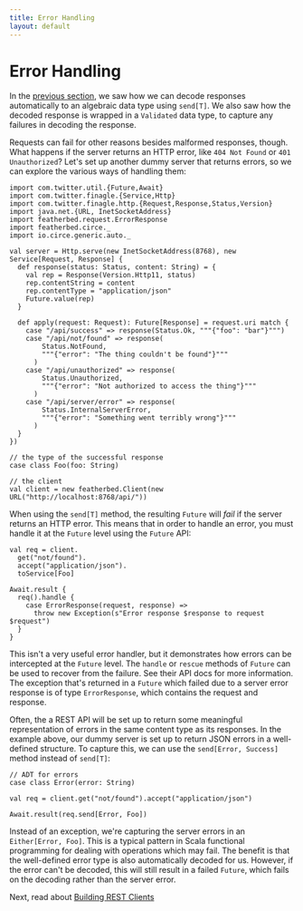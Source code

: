 ```yaml
---
title: Error Handling
layout: default
---
```


# Error Handling

In the [previous section](04-response-decoding-and-validation.html), we saw how we can decode responses automatically
to an algebraic data type using `send[T]`. We also saw how the decoded response is wrapped in a `Validated` data type,
to capture any failures in decoding the response.

Requests can fail for other reasons besides malformed responses, though. What happens if the server returns an HTTP
error, like `404 Not Found` or `401 Unauthorized`? Let's set up another dummy server that returns errors, so we can
explore the various ways of handling them:

```tut:book
import com.twitter.util.{Future,Await}
import com.twitter.finagle.{Service,Http}
import com.twitter.finagle.http.{Request,Response,Status,Version}
import java.net.{URL, InetSocketAddress}
import featherbed.request.ErrorResponse
import featherbed.circe._
import io.circe.generic.auto._

val server = Http.serve(new InetSocketAddress(8768), new Service[Request, Response] {
  def response(status: Status, content: String) = {
    val rep = Response(Version.Http11, status)
    rep.contentString = content
    rep.contentType = "application/json"
    Future.value(rep)
  }

  def apply(request: Request): Future[Response] = request.uri match {
    case "/api/success" => response(Status.Ok, """{"foo": "bar"}""")
    case "/api/not/found" => response(
        Status.NotFound,
        """{"error": "The thing couldn't be found"}"""
      )
    case "/api/unauthorized" => response(
        Status.Unauthorized,
        """{"error": "Not authorized to access the thing"}"""
      )
    case "/api/server/error" => response(
        Status.InternalServerError,
        """{"error": "Something went terribly wrong"}"""
      )
  }
})

// the type of the successful response
case class Foo(foo: String)

// the client
val client = new featherbed.Client(new URL("http://localhost:8768/api/"))
```

When using the `send[T]` method, the resulting `Future` will *fail* if the server returns an HTTP error. This means that
in order to handle an error, you must handle it at the `Future` level using the `Future` API:

```tut:book:nofail
val req = client.
  get("not/found").
  accept("application/json").
  toService[Foo]

Await.result {
  req().handle {
    case ErrorResponse(request, response) =>
      throw new Exception(s"Error response $response to request $request")
  }
}
```

This isn't a very useful error handler, but it demonstrates how errors can be intercepted at the `Future` level. The
`handle` or `rescue` methods of `Future` can be used to recover from the failure. See their API docs for more
information. The exception that's returned in a `Future` which failed due to a server error response is of type
`ErrorResponse`, which contains the request and response.

Often, the a REST API will be set up to return some meaningful representation of errors in the same content type as its
responses. In the example above, our dummy server is set up to return JSON errors in a well-defined structure. To
capture this, we can use the `send[Error, Success]` method instead of `send[T]`:

```tut:book
// ADT for errors
case class Error(error: String)

val req = client.get("not/found").accept("application/json")

Await.result(req.send[Error, Foo])
```

Instead of an exception, we're capturing the server errors in an `Either[Error, Foo]`. This is a typical pattern in Scala functional
programming for dealing with operations which may fail. The benefit is that the well-defined error type is also automatically
decoded for us. However, if the error can't be decoded, this will still result in a failed `Future`, which fails on the
decoding rather than the server error.

Next, read about [Building REST Clients](06-building-rest-clients.html)
